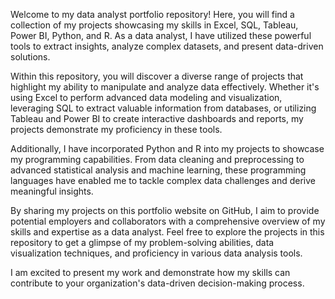 Welcome to my data analyst portfolio repository! Here, you will find a collection of my projects showcasing my skills in Excel, SQL, Tableau, Power BI, Python, and R. As a data analyst, I have utilized these powerful tools to extract insights, analyze complex datasets, and present data-driven solutions.

Within this repository, you will discover a diverse range of projects that highlight my ability to manipulate and analyze data effectively. Whether it's using Excel to perform advanced data modeling and visualization, leveraging SQL to extract valuable information from databases, or utilizing Tableau and Power BI to create interactive dashboards and reports, my projects demonstrate my proficiency in these tools.

Additionally, I have incorporated Python and R into my projects to showcase my programming capabilities. From data cleaning and preprocessing to advanced statistical analysis and machine learning, these programming languages have enabled me to tackle complex data challenges and derive meaningful insights.

By sharing my projects on this portfolio website on GitHub, I aim to provide potential employers and collaborators with a comprehensive overview of my skills and expertise as a data analyst. Feel free to explore the projects in this repository to get a glimpse of my problem-solving abilities, data visualization techniques, and proficiency in various data analysis tools.

I am excited to present my work and demonstrate how my skills can contribute to your organization's data-driven decision-making process.
